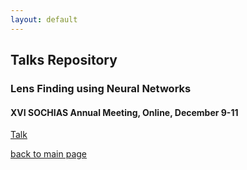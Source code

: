 ```yaml
---
layout: default
---
```


## Talks Repository

### Lens Finding using Neural Networks 
#### XVI SOCHIAS Annual Meeting, Online, December 9-11
[Talk](/pdf/Krojas_sochias2020.pdf)


[back to main page](./)